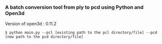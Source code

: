 ### A batch conversion tool from ply to pcd using Python and Open3d

Version of open3d : 0.11.2

```
$ python main.py --pcl [existing path to the pcl directory/file] --pcd [new path to the pcd directory/file]
```
